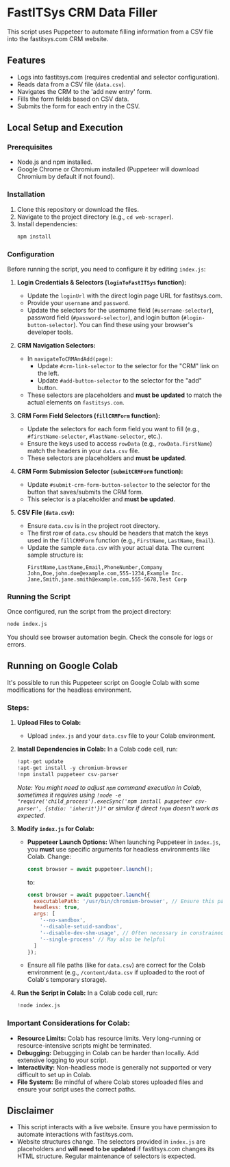# FastITSys CRM Data Filler

This script uses Puppeteer to automate filling information from a CSV file into the fastitsys.com CRM website.

## Features

- Logs into fastitsys.com (requires credential and selector configuration).
- Reads data from a CSV file (`data.csv`).
- Navigates the CRM to the 'add new entry' form.
- Fills the form fields based on CSV data.
- Submits the form for each entry in the CSV.

## Local Setup and Execution

### Prerequisites

- Node.js and npm installed.
- Google Chrome or Chromium installed (Puppeteer will download Chromium by default if not found).

### Installation

1.  Clone this repository or download the files.
2.  Navigate to the project directory (e.g., `cd web-scraper`).
3.  Install dependencies:
    ```bash
    npm install
    ```

### Configuration

Before running the script, you need to configure it by editing `index.js`:

1.  **Login Credentials & Selectors (`loginToFastITSys` function):**
    - Update the `loginUrl` with the direct login page URL for fastitsys.com.
    - Provide your `username` and `password`.
    - Update the selectors for the username field (`#username-selector`), password field (`#password-selector`), and login button (`#login-button-selector`). You can find these using your browser's developer tools.

2.  **CRM Navigation Selectors:**
    - In `navigateToCRMAndAdd(page)`:
        - Update `#crm-link-selector` to the selector for the "CRM" link on the left.
        - Update `#add-button-selector` to the selector for the "add" button.
    - These selectors are placeholders and **must be updated** to match the actual elements on `fastitsys.com`.

3.  **CRM Form Field Selectors (`fillCRMForm` function):**
    - Update the selectors for each form field you want to fill (e.g., `#firstName-selector`, `#lastName-selector`, etc.).
    - Ensure the keys used to access `rowData` (e.g., `rowData.FirstName`) match the headers in your `data.csv` file.
    - These selectors are placeholders and **must be updated**.

4.  **CRM Form Submission Selector (`submitCRMForm` function):**
    - Update `#submit-crm-form-button-selector` to the selector for the button that saves/submits the CRM form.
    - This selector is a placeholder and **must be updated**.

5.  **CSV File (`data.csv`):**
    - Ensure `data.csv` is in the project root directory.
    - The first row of `data.csv` should be headers that match the keys used in the `fillCRMForm` function (e.g., `FirstName`, `LastName`, `Email`).
    - Update the sample `data.csv` with your actual data. The current sample structure is:
      ```csv
      FirstName,LastName,Email,PhoneNumber,Company
      John,Doe,john.doe@example.com,555-1234,Example Inc.
      Jane,Smith,jane.smith@example.com,555-5678,Test Corp
      ```

### Running the Script

Once configured, run the script from the project directory:

```bash
node index.js
```
You should see browser automation begin. Check the console for logs or errors.

## Running on Google Colab

It's possible to run this Puppeteer script on Google Colab with some modifications for the headless environment.

### Steps:

1.  **Upload Files to Colab:**
    - Upload `index.js` and your `data.csv` file to your Colab environment.

2.  **Install Dependencies in Colab:**
    In a Colab code cell, run:
    ```python
    !apt-get update
    !apt-get install -y chromium-browser
    !npm install puppeteer csv-parser
    ```
    *Note: You might need to adjust `npm` command execution in Colab, sometimes it requires using `!node -e "require('child_process').execSync('npm install puppeteer csv-parser', {stdio: 'inherit'})"` or similar if direct `!npm` doesn't work as expected.*

3.  **Modify `index.js` for Colab:**
    - **Puppeteer Launch Options:**
      When launching Puppeteer in `index.js`, you **must** use specific arguments for headless environments like Colab. Change:
      ```javascript
      const browser = await puppeteer.launch();
      ```
      to:
      ```javascript
      const browser = await puppeteer.launch({
        executablePath: '/usr/bin/chromium-browser', // Ensure this path is correct
        headless: true,
        args: [
          '--no-sandbox',
          '--disable-setuid-sandbox',
          '--disable-dev-shm-usage', // Often necessary in constrained environments
          '--single-process' // May also be helpful
        ]
      });
      ```
    - Ensure all file paths (like for `data.csv`) are correct for the Colab environment (e.g., `/content/data.csv` if uploaded to the root of Colab's temporary storage).

4.  **Run the Script in Colab:**
    In a Colab code cell, run:
    ```python
    !node index.js
    ```

### Important Considerations for Colab:

- **Resource Limits:** Colab has resource limits. Very long-running or resource-intensive scripts might be terminated.
- **Debugging:** Debugging in Colab can be harder than locally. Add extensive logging to your script.
- **Interactivity:** Non-headless mode is generally not supported or very difficult to set up in Colab.
- **File System:** Be mindful of where Colab stores uploaded files and ensure your script uses the correct paths.

## Disclaimer

- This script interacts with a live website. Ensure you have permission to automate interactions with fastitsys.com.
- Website structures change. The selectors provided in `index.js` are placeholders and **will need to be updated** if fastitsys.com changes its HTML structure. Regular maintenance of selectors is expected.
```
